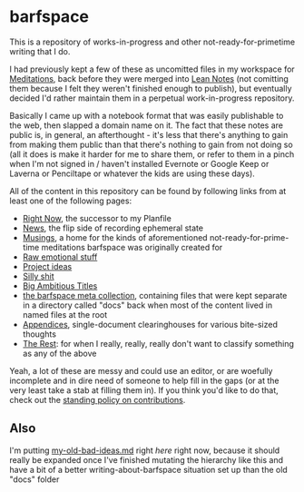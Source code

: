 # barfspace

This is a repository of works-in-progress and other not-ready-for-primetime writing that I do.

I had previously kept a few of these as uncomitted files in my workspace for [Meditations][], back before they were merged into [Lean Notes][] (not comitting them because I felt they weren't finished enough to publish), but eventually decided I'd rather maintain them in a perpetual work-in-progress repository.

Basically I came up with a notebook format that was easily publishable to the web, then slapped a domain name on it. The fact that these notes are public is, in general, an afterthought - it's less that there's anything to gain from making them public than that there's nothing to gain from not doing so (all it does is make it harder for me to share them, or refer to them in a pinch when I'm not signed in / haven't installed Evernote or Google Keep or Laverna or Penciltape or whatever the kids are using these days).

All of the content in this repository can be found by following links from at least one of the following pages:

- [Right Now][], the successor to my Planfile
- [News][], the flip side of recording ephemeral state
- [Musings][], a home for the kinds of aforementioned not-ready-for-prime-time meditations barfspace was originally created for
- [Raw emotional stuff][raw]
- [Project ideas][projects]
- [Silly shit][]
- [Big Ambitious Titles][big]
- [the barfspace meta collection][meta], containing files that were kept separate in a directory called "docs" back when most of the content lived in named files at the root
- [Appendices][], single-document clearinghouses for various bite-sized thoughts
- [The Rest][]: for when I really, really, really don't want to classify something as any of the above

Yeah, a lot of these are messy and could use an editor, or are woefully incomplete and in dire need of someone to help fill in the gaps (or at the very least take a stab at filling them in). If you think you'd like to do that, check out the [standing policy on contributions][contributions].

## Also

I'm putting [my-old-bad-ideas.md][] right *here* right now, because it should really be expanded once I've finished mutating the hierarchy like this and have a bit of a better writing-about-barfspace situation set up than the old "docs" folder

[Lean Notes]: https://github.com/stuartpb/leannotes
[Meditations]: https://github.com/stuartpb/leannotes/blob/master/content/8f2359ae-186f-4878-b5e5-33f3c177e6fc.md

[Right Now]: content/41218b84-cd08-48a5-b91a-865e8b90c46a.md
[News]: content/afcfaa78-ef7e-429e-a2ea-0b5c7abaf7b7.md
[projects]: content/8509d6ba-3cdd-418a-82ea-94cc044b6aef.md
[big]: content/4adf317e-82f2-4241-9231-e6d23667aeaf.md
[Musings]: content/b3a81329-fbe5-42e6-be3c-5a836c5155e7.md
[raw]: content/a281eee4-5e61-4026-846a-40fed7d38db9.md
[Silly shit]: content/e1cae26c-3271-48ac-aa0c-a085fa4aa211
[meta]: content/8c5a1d30-97d9-4395-85be-b6c8ba57b239.md
[Appendices]: content/f161276f-fd3c-49bb-93b1-3e99aab9e266.md
[The Rest]: content/ff47c3c8-6686-4225-ba27-23f61c604e0d.md
[contributions]: content/5b5e1a92-bd30-4827-9196-48a9c07c165a.md
[my-old-bad-ideas.md]: content/f3f3d6ba-6342-415a-9f3b-ab4f1d75a692.md
